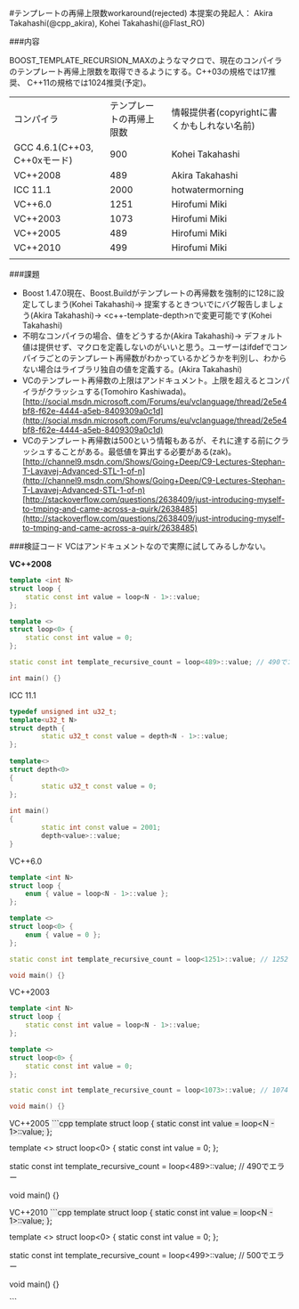 #テンプレートの再帰上限数workaround(rejected)
本提案の発起人： Akira Takahashi(@cpp_akira), Kohei Takahashi(@Flast_RO)


###内容

BOOST_TEMPLATE_RECURSION_MAXのようなマクロで、現在のコンパイラのテンプレート再帰上限数を取得できるようにする。C++03の規格では17推奨、
C++11の規格では1024推奨(予定)。


| | | |
|---------------------------|-------------|----------------------------|
| コンパイラ | テンプレートの再帰上限数 | 情報提供者(copyrightに書くかもしれない名前) |
| GCC 4.6.1(C++03, C++0xモード) | 900 | Kohei Takahashi |
| VC++2008 | 489 | Akira Takahashi |
| ICC 11.1 | 2000 | hotwatermorning |
| VC++6.0 | 1251 | Hirofumi Miki |
| VC++2003 | 1073 | Hirofumi Miki |
| VC++2005 | 489 | Hirofumi Miki |
| VC++2010 | 499 | Hirofumi Miki |
|  |  |  |


###課題

- Boost 1.47.0現在、Boost.Buildがテンプレートの再帰数を強制的に128に設定してしまう(Kohei Takahashi)→ 提案するときついでにバグ報告しましょう(Akira Takahashi)→ <c++-template-depth>nで変更可能です(Kohei Takahashi)
- 不明なコンパイラの場合、値をどうするか(Akira Takahashi)→ デフォルト値は提供せず、マクロを定義しないのがいいと思う。ユーザーはifdefでコンパイラごとのテンプレート再帰数がわかっているかどうかを判別し、わからない場合はライブラリ独自の値を定義する。(Akira Takahashi)
- VCのテンプレート再帰数の上限はアンドキュメント。上限を超えるとコンパイラがクラッシュする(Tomohiro Kashiwada)。[http://social.msdn.microsoft.com/Forums/eu/vclanguage/thread/2e5e4bf8-f62e-4444-a5eb-8409309a0c1d](http://social.msdn.microsoft.com/Forums/eu/vclanguage/thread/2e5e4bf8-f62e-4444-a5eb-8409309a0c1d)
- VCのテンプレート再帰数は500という情報もあるが、それに達する前にクラッシュすることがある。最低値を算出する必要がある(zak)。[http://channel9.msdn.com/Shows/Going+Deep/C9-Lectures-Stephan-T-Lavavej-Advanced-STL-1-of-n](http://channel9.msdn.com/Shows/Going+Deep/C9-Lectures-Stephan-T-Lavavej-Advanced-STL-1-of-n)[http://stackoverflow.com/questions/2638409/just-introducing-myself-to-tmping-and-came-across-a-quirk/2638485](http://stackoverflow.com/questions/2638409/just-introducing-myself-to-tmping-and-came-across-a-quirk/2638485)


###検証コード
VCはアンドキュメントなので実際に試してみるしかない。

<b>VC++2008</b>
```cpp
template <int N>
struct loop {
    static const int value = loop<N - 1>::value;
};

template <>
struct loop<0> {
    static const int value = 0;
};

static const int template_recursive_count = loop<489>::value; // 490でコンパイラが死ぬ

int main() {}
```

ICC 11.1
```cpp
typedef unsigned int u32_t;
template<u32_t N>
struct depth {
        static u32_t const value = depth<N - 1>::value;
};
 
template<>
struct depth<0>
{
        static u32_t const value = 0;
};
 
int main()
{
        static int const value = 2001;
        depth<value>::value;
}
```

VC++6.0
```cpp
template <int N>
struct loop {
    enum { value = loop<N - 1>::value };
};

template <>
struct loop<0> {
    enum { value = 0 };
};

static const int template_recursive_count = loop<1251>::value; // 1252でエラー

void main() {}
```

VC++2003
```cpp
template <int N>
struct loop {
    static const int value = loop<N - 1>::value;
};

template <>
struct loop<0> {
    static const int value = 0;
};

static const int template_recursive_count = loop<1073>::value; // 1074でエラー

void main() {}
```

VC++2005
<span style='line-height:13px;background-color:rgb(239,239,239)'>```cpp
template <int N>
struct loop {
    static const int value = loop<N - 1>::value;
};

template <>
struct loop<0> {
    static const int value = 0;
};

static const int template_recursive_count = loop<489>::value; // 490でエラー

void main() {}

</span>

VC++2010
<span style='line-height:13px;background-color:rgb(239,239,239)'>```cpp
template <int N>
struct loop {
    static const int value = loop<N - 1>::value;
};

template <>
struct loop<0> {
    static const int value = 0;
};

static const int template_recursive_count = loop<499>::value; // 500でエラー

void main() {}

</span>
```
